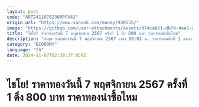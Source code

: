 ```yaml
---
layout: post
code: "ART2411070236RPFX4J"
origin_url: "https://www.sanook.com/money/930535/"
image: "https://github.com/user-attachments/assets/d74cab21-db74-4ee1-a320-74c370ca3d98"
title: "ไชโย! ราคาทองวันนี้ 7 พฤศจิกายน 2567 ครั้งที่ 1 ดิ่ง 800 บาท ราคาทองน่าซื้อไหม"
description: "ล่าสุด ราคาทองวันนี้ 7 พฤศจิกายน 2567 เวลา 09:03 น. ราคาทองครั้งที่ 1 ลดลง 800 บาท ทองคำแท่งบาทละ 43,250 บาท ทองรูปพรรณบาทละ 43,750 บาท"
category: "ECONOMY"
language: "th"
date: 2024-11-07T02:39:37.859Z
---
```


# ไชโย! ราคาทองวันนี้ 7 พฤศจิกายน 2567 ครั้งที่ 1 ดิ่ง 800 บาท ราคาทองน่าซื้อไหม